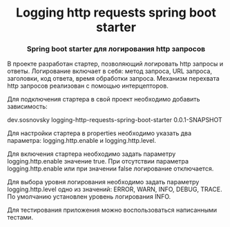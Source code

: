 <h1 align="center">Logging http requests spring boot starter</h1>

<h3 align="center">Spring boot starter для логирования http запросов</h3>

В проекте разработан стартер, позволяющий логировать http запросы и ответы.
Логирование включает в себя: метод запроса, URL запроса, заголовки, код ответа, время обработки запроса. 
Механизм перехвата http запросов реализован с помощью интерцепторов.

Для подключения стартера в свой проект необходимо добавить зависимость:

<groupId>dev.sosnovsky</groupId>
<artifactId>logging-http-requests-spring-boot-starter</artifactId>
<version>0.0.1-SNAPSHOT</version>

Для настройки стартера в properties необходимо указать два параметра:
logging.http.enable и logging.http.level.

Для включения стартера необходимо задать параметру logging.http.enable значение true.
При отсутствии параметра logging.http.enable или при значении false логирование отключается.

Для выбора уровня логирования необходимо задать параметру logging.http.level одно из значений:
ERROR, WARN, INFO, DEBUG, TRACE.
По умолчанию установлен уровень логирования INFO.

Для тестирования приложения можно воспользоваться написанными тестами.